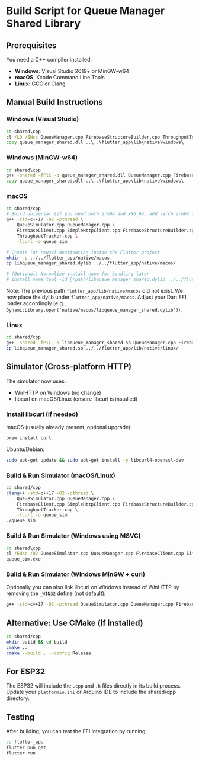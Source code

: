 # Build Script for Queue Manager Shared Library

## Prerequisites
You need a C++ compiler installed:
- **Windows**: Visual Studio 2019+ or MinGW-w64
- **macOS**: Xcode Command Line Tools
- **Linux**: GCC or Clang

## Manual Build Instructions

### Windows (Visual Studio)
```cmd
cd shared\cpp
cl /LD /EHsc QueueManager.cpp FirebaseStructureBuilder.cpp ThroughputTracker.cpp /Fe:queue_manager_shared.dll
copy queue_manager_shared.dll ..\..\flutter_app\lib\native\windows\
```

### Windows (MinGW-w64)
```cmd
cd shared\cpp
g++ -shared -fPIC -o queue_manager_shared.dll QueueManager.cpp FirebaseStructureBuilder.cpp ThroughputTracker.cpp
copy queue_manager_shared.dll ..\..\flutter_app\lib\native\windows\
```

### macOS
```bash
cd shared/cpp
# Build universal (if you need both arm64 and x86_64, add -arch arm64 -arch x86_64)
g++ -std=c++17 -O2 -pthread \
    QueueSimulator.cpp QueueManager.cpp \
    FirebaseClient.cpp SimpleHttpClient.cpp FirebaseStructureBuilder.cpp \
    ThroughputTracker.cpp \
    -lcurl -o queue_sim

# Create (or reuse) destination inside the Flutter project
mkdir -p ../../flutter_app/native/macos
cp libqueue_manager_shared.dylib ../../flutter_app/native/macos/

# (Optional) Normalize install name for bundling later
# install_name_tool -id @rpath/libqueue_manager_shared.dylib ../../flutter_app/native/macos/libqueue_manager_shared.dylib
```

Note: The previous path `flutter_app/lib/native/macos` did not exist. We now place the dylib under `flutter_app/native/macos`. Adjust your Dart FFI loader accordingly (e.g., `DynamicLibrary.open('native/macos/libqueue_manager_shared.dylib')`).

### Linux
```bash
cd shared/cpp
g++ -shared -fPIC -o libqueue_manager_shared.so QueueManager.cpp FirebaseStructureBuilder.cpp ThroughputTracker.cpp
cp libqueue_manager_shared.so ../../flutter_app/lib/native/linux/
```

## Simulator (Cross-platform HTTP)

The simulator now uses:
 - WinHTTP on Windows (no change)
 - libcurl on macOS/Linux (ensure libcurl is installed)

### Install libcurl (if needed)
macOS (usually already present, optional upgrade):
```bash
brew install curl
```
Ubuntu/Debian:
```bash
sudo apt-get update && sudo apt-get install -y libcurl4-openssl-dev
```

### Build & Run Simulator (macOS/Linux)
```bash
cd shared/cpp
clang++ -std=c++17 -O2 -pthread \
	QueueSimulator.cpp QueueManager.cpp \
	FirebaseClient.cpp SimpleHttpClient.cpp FirebaseStructureBuilder.cpp \
	ThroughputTracker.cpp \
	-lcurl -o queue_sim
./queue_sim
```

### Build & Run Simulator (Windows using MSVC)
```cmd
cd shared\cpp
cl /EHsc /O2 QueueSimulator.cpp QueueManager.cpp FirebaseClient.cpp SimpleHttpClient.cpp FirebaseStructureBuilder.cpp ThroughputTracker.cpp winhttp.lib /Fe:queue_sim.exe
queue_sim.exe
```

### Build & Run Simulator (Windows MinGW + curl)
Optionally you can also link libcurl on Windows instead of WinHTTP by removing the `_WIN32` define (not default):
```bash
g++ -std=c++17 -O2 -pthread QueueSimulator.cpp QueueManager.cpp FirebaseClient.cpp SimpleHttpClient.cpp FirebaseStructureBuilder.cpp ThroughputTracker.cpp -lcurl -o queue_sim.exe
```

## Alternative: Use CMake (if installed)
```bash
cd shared/cpp
mkdir build && cd build
cmake ..
cmake --build . --config Release
```

## For ESP32
The ESP32 will include the `.cpp` and `.h` files directly in its build process.
Update your `platformio.ini` or Arduino IDE to include the shared/cpp directory.

## Testing
After building, you can test the FFI integration by running:
```bash
cd flutter_app
flutter pub get
flutter run
```